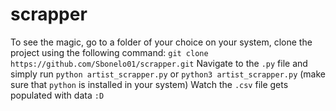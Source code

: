 # scrapper

To see the magic, go to a folder of your choice on your system,
clone the project using the following command: `git clone https://github.com/Sbonelo01/scrapper.git`
Navigate to the `.py` file and simply run `python artist_scrapper.py` or `python3 artist_scrapper.py` (make sure that `python` is installed in your system)
Watch the `.csv` file gets populated with data `:D`
